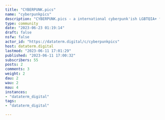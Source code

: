 ```yaml
---
title: "CYBERPUNK.pics" 
name: "cyberpunkpics"
description: "CYBERPUNK.pics - a international cyberpunk'ish LGBTQIA+ friendly Pixelfed instance for edgerunners, netrunners and cyberpunks and all who want to become one. Powered by CORTEXIMPLANT.com"
type: community
date: "2023-06-23 01:19:14"
draft: false
nsfw: false
actor_id: "https://dataterm.digital/c/cyberpunkpics"
host: dataterm.digital
lastmod: "2023-06-11 17:01:29"
published: "2023-06-11 17:00:32"
subscribers: 55
posts: 2
comments: 3
weight: 2
dau: 2
wau: 2
mau: 4
instances:
- "dataterm_digital"
tags: 
- "dataterm_digital"

---
```

